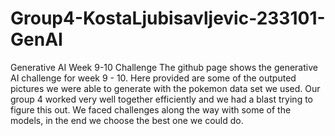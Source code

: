 # Group4-KostaLjubisavljevic-233101-GenAI
Generative AI Week 9-10 Challenge
The github page shows the generative AI challenge for week 9 - 10. Here provided are some of the outputed pictures we were able to generate with the pokemon data set we used. Our group 4 worked very well together efficiently and we had a blast trying to figure this out. We faced challenges along the way with some of the models, in the end we choose the best one we could do. 
